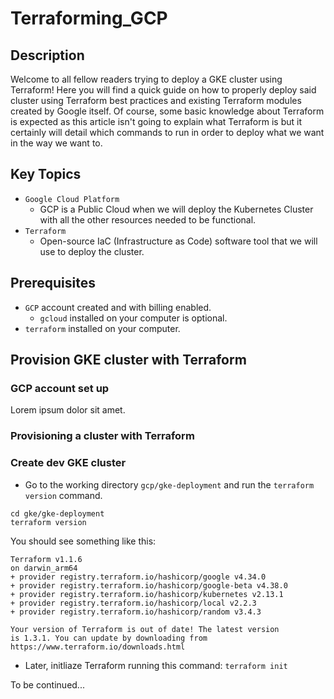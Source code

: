 # Terraforming_GCP

## Description
Welcome to all fellow readers trying to deploy a GKE cluster using Terraform! Here you will find a quick guide on how to properly deploy said cluster using Terraform best practices and existing Terraform modules created by Google itself.
Of course, some basic knowledge about Terraform is expected as this article isn't going to explain what Terraform is but it certainly will detail which commands to run in order to deploy what we want in the way we want to.

## Key Topics
- `Google Cloud Platform`
    - GCP is a Public Cloud when we will deploy the Kubernetes Cluster with all the other resources needed to be functional.
- `Terraform`
    - Open-source IaC (Infrastructure as Code) software tool that we will use to deploy the cluster. 

## Prerequisites
- `GCP` account created and with billing enabled.
    - `gcloud` installed on your computer is optional.
- `terraform` installed on your computer.

## Provision GKE cluster with Terraform

### GCP account set up
Lorem ipsum dolor sit amet.

### Provisioning a cluster with Terraform
### Create dev GKE cluster
- Go to the working directory `gcp/gke-deployment` and run the `terraform version` command.
``` 
cd gke/gke-deployment
terraform version
```

You should see something like this:
``` 
Terraform v1.1.6
on darwin_arm64
+ provider registry.terraform.io/hashicorp/google v4.34.0
+ provider registry.terraform.io/hashicorp/google-beta v4.38.0
+ provider registry.terraform.io/hashicorp/kubernetes v2.13.1
+ provider registry.terraform.io/hashicorp/local v2.2.3
+ provider registry.terraform.io/hashicorp/random v3.4.3

Your version of Terraform is out of date! The latest version
is 1.3.1. You can update by downloading from https://www.terraform.io/downloads.html
```

- Later, initliaze Terraform running this command:
`terraform init`

To be continued...